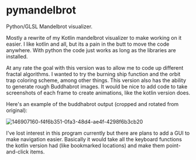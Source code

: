# pymandelbrot
Python/GLSL Mandelbrot visualizer.

Mostly a rewrite of my Kotlin mandelbrot visualizer to make working on it easier. I like kotlin and all, but its a pain in the butt to move the code anywhere.
With python the code just works as long as the libraries are installed.

At any rate the goal with this version was to allow me to code up different fractal algorithms. I wanted to try the burning ship function and the orbit trap coloring scheme, among other things.
This version also has the ability to generate rough Buddhabrot images. It would be nice to add code to take screenshots of each frame to create animations, like the kotlin version does.

Here's an example of the buddhabrot output (cropped and rotated from original):

![146907160-f4f6b351-0fa3-48d4-ae4f-4298f6b3cb20](https://user-images.githubusercontent.com/10580033/174425091-c992b340-7822-4209-8612-da0b61823101.png)

I've lost interest in this program currently but there are plans to add a GUI to make navigation easier. Basically it would take all the keyboard functions the kotlin version had (like bookmarked locations) and make them point-and-click items.
